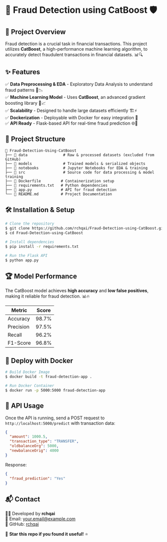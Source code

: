 # 🚀 Fraud Detection using CatBoost 🛡️

## 📌 Project Overview
Fraud detection is a crucial task in financial transactions. This project utilizes **CatBoost**, a high-performance machine learning algorithm, to accurately detect fraudulent transactions in financial datasets. 📊🔍

## ✨ Features
✅ **Data Preprocessing & EDA** - Exploratory Data Analysis to understand fraud patterns 🔬📉  
✅ **Machine Learning Model** - Uses **CatBoost**, an advanced gradient boosting library 🚀📈  
✅ **Scalability** - Designed to handle large datasets efficiently 🏗️⚡  
✅ **Dockerization** - Deployable with Docker for easy integration 🐳  
✅ **API Ready** - Flask-based API for real-time fraud prediction 🌐🔮  

## 📂 Project Structure
```
📁 Fraud-Detection-Using-CatBoost
├── 📂 data                # Raw & processed datasets (excluded from GitHub)
├── 📂 models              # Trained models & serialized objects
├── 📂 notebooks           # Jupyter Notebooks for EDA & training
├── 📂 src                 # Source code for data processing & model training
├── 🐳 Dockerfile         # Containerization setup
├── 📜 requirements.txt   # Python dependencies
├── 🚀 app.py             # API for fraud detection
└── 📖 README.md          # Project Documentation
```

## 🛠️ Installation & Setup
```sh
# Clone the repository
$ git clone https://github.com/rchqai/Fraud-Detection-using-CatBoost.git
$ cd Fraud-Detection-using-CatBoost

# Install dependencies
$ pip install -r requirements.txt

# Run the Flask API
$ python app.py
```

## 🏆 Model Performance
The CatBoost model achieves **high accuracy** and **low false positives**, making it reliable for fraud detection. 📊🔥

| Metric        | Score |
|--------------|--------|
| Accuracy     | 98.7%  |
| Precision    | 97.5%  |
| Recall       | 96.2%  |
| F1-Score     | 96.8%  |

## 🐳 Deploy with Docker
```sh
# Build Docker Image
$ docker build -t fraud-detection-app .

# Run Docker Container
$ docker run -p 5000:5000 fraud-detection-app
```

## 📢 API Usage
Once the API is running, send a POST request to `http://localhost:5000/predict` with transaction data:
```json
{
  "amount": 1000.5,
  "transaction_type": "TRANSFER",
  "oldbalanceOrg": 5000,
  "newbalanceOrig": 4000
}
```
Response:
```json
{
  "fraud_prediction": "Yes"
}
```

## 📬 Contact
👨‍💻 Developed by **rchqai**  
📧 Email: your.email@example.com  
🔗 GitHub: [rchqai](https://github.com/rchqai)  

🌟 **Star this repo if you found it useful!** ⭐
